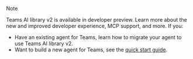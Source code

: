 > [!NOTE]
> Teams AI library v2 is available in developer preview. Learn more about the new and improved developer experience, MCP support, and more. If you:
>
> - Have an existing agent for Teams, learn how to migrate your agent to use Teams AI library v2.
> - Want to build a new agent for Teams, see the [quick start guide](/microsoftteams/platform/teams-ai-library/getting-started/quickstart).
